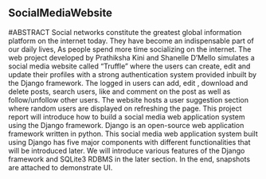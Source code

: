 ## SocialMediaWebsite
#ABSTRACT
Social networks constitute the greatest global information platform on the internet
today. They have become an indispensable part of our daily lives, As people
spend more time socializing on the internet.
The web project developed by Prathiksha Kini and Shanelle D’Mello simulates a
social media website called “Truffle” where the users can create, edit and update
their profiles with a strong authentication system provided inbuilt by the Django
framework. The logged in users can add, edit , download and delete posts,
search users, like and comment on the post as well as follow/unfollow other
users. The website hosts a user suggestion section where random users are
displayed on refreshing the page.
This project report will introduce how to build a social media web application
system using the Django framework. Django is an open-source web application
framework written in python. This social media web application system built using
Django has five major components with different functionalities that will be
introduced later. We will introduce various features of the Django framework and
SQLite3 RDBMS in the later section. In the end, snapshots are attached to
demonstrate UI.
